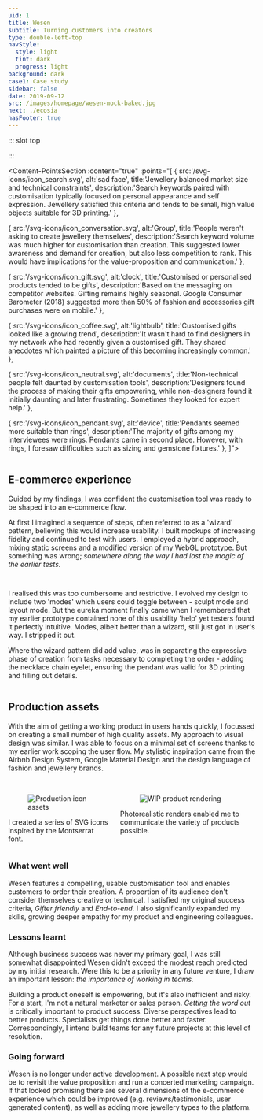```yaml
---
uid: 1
title: Wesen
subtitle: Turning customers into creators
type: double-left-top
navStyle:
  style: light
  tint: dark
  progress: light
background: dark
case1: Case study
sidebar: false
date: 2019-09-12
src: /images/homepage/wesen-mock-baked.jpg
next: ./ecosia
hasFooter: true
---
```


::: slot top

<!-- Can customers be creators? -->
<Stage-ProjectStage :noise="true" ctaLabel="wesen.studio" ctaUrl="http://www.wesen.studio"
description="Wesen enables anyone to create and order their unique pendant necklace. It's manufactured on demand by a blend of modern and traditional techniques.">

  <template v-slot:visual-background>
    <figure class="full-screen">
      <Heros-ImageHero src="/images/wesen/wesen-header-2.jpg" alt="Wesen Studio examples"/>
    </figure>
  </template>

</Stage-ProjectStage>


:::

<!-- <li>Responsive web application</li>
<li>2018</li> -->

<Content-ContextSection :box="true">

<template v-slot:main>

## Context

Recent years have seen a gradual increase in awareness of product customisation and on-demand manufacturing. But to this day we can see little evidence of the promised revolution due to relatively high prices and no killer app.

In 2015 I was pioneering customisable children’s toys at [Makielab](/projects/makielab). We enjoyed modest success, catching the attention of Disney who eventually bought the startup. My intention with Wesen was to leverage some lessons learnt there and push the envelope of [Mass Customisation](https://hbr.org/1997/01/the-four-faces-of-mass-customization).

Firstly, I wanted to explore the possibility of a lightly constrained creation experience, able to generate infinite variations while being intuitive and fun to use. _I was convinced that suitable constraints could enhance the creativity of customers, rather than restrict it._ Secondly, to completely automate and outsource the fulfilment process.

Through the process of building a product end-to-end I hoped to increase my empathy for colleagues and stakeholders. I wanted to re-experience every stage of digital product development from other perspectives - founder, marketer, product, developer, operations, as well as design.

<!-- a more freeform creative experience, within constraints to make it easier to pick up -->

</template>

<template v-slot:side>

**Product** Responsive web application

**Sector** Mass customisation e-commerce, 3D content creation

**Timeframe** 2018

**Individual project**

<!-- _This image shows a mixture of hand-made and procedurally generated pendants_ -->

</template>

</Content-ContextSection>




<Content-ThreeColumnSection padding="is-large">

<template v-slot:column1>

###  The challenge

Enable customers to customise a product in the web browser and purchase it. Fulfill their order automatically using outsourced manufacturing.

<!-- create or customise -->

</template>

<template v-slot:column2>

### The outcome

Wesen fulfils my original success criteria and helped me learn a great deal. The most valuable lessons I didn't expect; the importance of _getting the word out_ and _working in teams._

</template>

<template v-slot:column3>

### My role

UX Product designer
~ Full-stack JS developer

</template>

</Content-ThreeColumnSection>




<Content-MainSectionDivider aside="Section 1 of 3" title="Discovery"/>




<Content-PointsSection :content="true" :points="[
{ src:'/svg-icons/icon_search.svg', alt:'sad face', title:'Jewellery balanced market size and technical constraints', description:'Search keywords paired with customisation typically focused on personal appearance and self expression. Jewellery satisfied this criteria and tends to be small, high value objects suitable for 3D printing.' },

{ src:'/svg-icons/icon_conversation.svg', alt:'Group', title:'People weren\'t asking to create jewellery themselves', description:'Search keyword volume was much higher for customisation than creation. This suggested lower awareness and demand for creation, but also less competition to rank. This would have implications for the value-proposition and communication.' },

{ src:'/svg-icons/icon_gift.svg', alt:'clock', title:'Customised or personalised products tended to be gifts', description:'Based on the messaging on competitor websites. Gifting remains highly seasonal. Google Consumer Barometer (2018) suggested more than 50% of fashion and accessories gift purchases were on mobile.' },

{ src:'/svg-icons/icon_coffee.svg', alt:'lightbulb', title:'Customised gifts looked like a growing trend', description:'It wasn\'t hard to find designers in my network who had recently given a customised gift. They shared anecdotes which painted a picture of this becoming increasingly common.' },

{ src:'/svg-icons/icon_neutral.svg', alt:'documents', title:'Non-technical people felt daunted by customisation tools', description:'Designers found the process of making their gifts empowering, while non-designers found it initially daunting and later frustrating. Sometimes they looked for expert help.' },

{ src:'/svg-icons/icon_pendant.svg', alt:'device', title:'Pendants seemed more suitable than rings', description:'The majority of gifts among my interviewees were rings. Pendants came in second place. However, with rings, I foresaw difficulties such as sizing and gemstone fixtures.' },
]">

<template v-slot:content>

## Research

<p class="subtitle">
  I informally interviewed four designers and one non&#8209;designer, each who had recently designed or commissioned bespoke jewellery.
</p>

At the outset, I wasn’t set on any particular product category. My approach was to broadly investigate the mass customisation market and make a choice based on estimated product-market fit. I used digital marketing techniques to gauge the market potential and understand what language and search terms potential customers might use. I followed up with qualitative interviews.

</template>

</Content-PointsSection>




<Content-ThreeColumnSection :content="true" columnOffset="three-offset">

<template v-slot:content>

## User profiles

The next step was to clearly define and build empathy for potential customers. Qualitative interviews suggested a primary persona _Gifters_ and a secondary persona _Enthusiasts._ In some cases customers could be both. Enthusiasts are typically a smaller segment, so I decided to focus on gifters. I reasoned that a flow optimised for gifters was unlikely to deter enthusiasts.

</template>

<template v-slot:column1>

####  Gifter

---

*Buyer persona*

When I need to give an important gift, I want to design it myself so I can be sure it will make the recipient happy.

<br>

_“I’m looking for something which will show them how much I care”_
~ _“I want to give something unique, which they couldn’t get anywhere else”_
~ _“It takes ages to find the perfect gift”_
~ _“A gift should be personal, something which reminds them of me”_
~ _“I want to feel confident giving the gift”_



</template>

<template v-slot:column2>

#### Enthusiast

---

*Buyer persona*

When new and unusual products become available, I want to try them out so I'm on the cutting edge.

<br>

_“People expect me to find the next trend”_
~ _“I like to experiment with new technologies”_
~ _“I have a personal style and I carefully curate what I wear”_
~ _“I want to wear jewellery no-one else has seen before”_

</template>

<template v-slot:column3>

<div class="columns is-gapless">
  <div class="column is-three-quarters">
    <figure class="image is-9by16">
      <img class="lazyload" data-src="/images/wesen/journey_characters2.jpg" alt="Cartoon of enthusiasts and gifters">
    </figure>
  </div>
</div>

</template>

</Content-ThreeColumnSection>





<Content-ThreeColumnSection padding="is-large" :content="true" columnOffset="three-offset">

<template v-slot:content>

## Scope and objectives

The results of my research posed two main user experience challenges:

- How to communicate the value of lightly-constrained product creation to an audience that currently isn't asking for it?
- How to address the anxiety of non-technical users approaching a customisation interface?

Addressing these became the first pillar of my design activity. The second was to reach a level of product resolution where real customers could make actual orders - I refered to this as _End-to-end._ To facilitate achieving this within a reasonable timeframe I paired back the typical components of an e-commerce flow, leaving behind only the critical elements necessary to win my first customers.

</template>

<template v-slot:column1>

####  Gifter friendly

---

Build confidence with an e-commerce store that explains the value proposition and allows shoppers to browse pre-designed products. Make it possible for these to be selected as the foundation for further customisation or bought immediately.

Address anxiety and empower non-designers with an intuitive interface that doesn’t require a tutorial and can be learnt within 5 seconds. Enable customers to express themselves meaningfully without requiring a high level of skill or design experience. Minimise the number of controls and progressively disclose supporting features.

</template>

<template v-slot:column2>

#### End-to-end

---

Make it possible for customers to buy the pendant they create and ensure automated fulfillment of their order.

Save the customer's design and order data, allowing them to return to it and make modifications or repeat orders.

Establish a line of communication for customers to enquire about their order and report any problems.

Minimise technical and operational overhead by relying on third-party cloud services where possible. Outsource complex systems like payments and accounts.

</template>

<template v-slot:column3>

<figure class="image is-2by1">
  <img class="lazyload medium-zoom" data-src="/images/wesen/draft-journey-mvp.png" alt="Flowchart of user journey">
</figure>
<figcaption>

This simplified journey map indicates features to be outsourced or removed for the pilot - marked by the red dashed line.

</figcaption>

</template>

</Content-ThreeColumnSection>




<Content-ImageFrames-FullImageSection url="/images/wesen/wesen-montage-1.jpg" alt="Montage of further discovery process"/>




<Content-ImageFrames-SquareImagesRow :content="true" :images="[
{ url:'https://player.vimeo.com/video/293190700', alt:'Blender prototype video', caption:'Square image caption 1', slot:'slot1', iframe:true },
{ url:'https://player.vimeo.com/video/293190664', alt:'Interactive webGL prototype', caption:'Square image caption 2', slot:'slot2', iframe:true },
{ url:'/images/wesen/webgl-feasibility.jpg', alt:'Metal shader exploration', caption:'Square image caption 3', slot:'slot3', iframe:false },
]">

<template slot="content">

## Low-fi Prototyping

<p class="subtitle">
With my background in Industrial Design, I was already familiar with 3D modelling software. I assembled a list of promising tools, extending it with input from designers in my network.
</p>

My approach was to re-imagine a tool with simplified interaction or reduced capability and then combine several such tools to see if interesting synergies emerged. To formalise my thinking, I rated these ideas by _Expressiveness_ and (ease of) _Implementation_. During this process I started to think of myself as 'unshackling' expressive modelling tools from their specialist software confines.

</template>

<template slot="slot1">

#### Blender basic interactive

I chose to proceed with an idea combining _Radial array_ and _Control geometry._ I found it personally fun to use - often producing pleasing and unexpected outcomes.

Blender had proven a useful platform for experimentation. But I wasn't able to use it for value or usability testing because my subjects weren't fluent in the Blender interface.

</template>

<template slot="slot2">

#### WebGL basic interactive

To overcome this limitation, I quickly built a basic yet functional prototype in WebGL. I also took the opportunity to explore various JS libraries before committing in production.

It was gratifying to see testers immediately move the control points. I observed an attitude of curiosity, even among testers I expected to be daunted by customisation interfaces.

</template>

<template slot="slot3">

#### WebGL feasibility

A growing concern was that customers could feel disconnected from the product they would eventually buy.

To mitigate this risk, I prioritised reaching a high level of graphical realism. Matcap shaders offered a solution which also met performance requirements.

</template>

</Content-ImageFrames-SquareImagesRow>




<Content-MainAsideSection padding="is-large" :content="true" :aside="true" columnOffset="table-offset">

<template slot="content">

## Lessons from user testing

Before moving into high-fidelity design and development, I performed further usability testing on the proposed direction to validate design decisions, identify challenges, and iterate based on real user feedback.

</template>

<template>

**Observation** | **Remedy** |
--- | --- |
_“I wish I could go back to the way I had it before”_ | I implemented an undo feature and reorganised the interface to accommodate its button |
_“I have no idea what size it is”_ | I added a scale grid I and an introductory animation sequence, showing the pendant and chain in context |
_“These messages just get in my way”_ Error messages (further discussion below) broke the creative flow and led to a frustrating experience | Now the user only encounters error messages once they enter the eyelet mode for the first time, thereby signalling a desire to finish the pendant and checkout. I also made error messages dismissable until the next user action |
_“The first thing I wanted to do was push all the sliders to maximum”_ In some cases testers created the largest possible pendant | This signalled the need for another error condition - where the pendant design is unreasonably large - both too heavy to wear and very expensive. I also tried shrinking the design area but this felt constricting |
{.table .is-fullwidth}

</template>

<template slot="aside">

<div class="columns is-gapless">
  <div class="column is-two-thirds">
    <figure class="image is-square">
      <img class="lazyload" data-src="/images/wesen/in-use.jpg" alt="webGL prototype in use">
    </figure>
  </div>
</div>

</template>

</Content-MainAsideSection>




<Content-ImageFrames-FullImageSection url="/images/wesen/wesen-montage-2.jpg" alt="Montage of design iteration"/>


<Content-FreeSection>

<div class="columns">
<div class="column is-two-thirds">

## E-commerce experience

<p class="subtitle">
  Guided by my findings, I was confident the customisation tool was ready to be shaped into an e&#8209;commerce flow.
</p>

At first I imagined a sequence of steps, often referred to as a 'wizard' pattern, believing this would increase usability. I built mockups of increasing fidelity and continued to test with users. I employed a hybrid approach, mixing static screens and a modified version of my WebGL prototype. But something was wrong; _somewhere along the way I had lost the magic of the earlier tests._

</div>
</div>

<Content-FlowInline :steps="[
  'Sculpt segments',
  'Layout segments',
  'Choose material',
  'Place the eyelet',
  'Details',
  'Checkout'
]"/>

<div class="columns">
<div class="column is-two-thirds">

I realised this was too cumbersome and restrictive. I evolved my design to include two 'modes' which users could toggle between - sculpt mode and layout mode. But the eureka moment finally came when I remembered that my earlier prototype contained none of this usability 'help' yet testers found it perfectly intuitive. Modes, albeit better than a wizard, still just got in user's way. I stripped it out.

Where the wizard pattern did add value, was in separating the expressive phase of creation from tasks necessary to completing the order - adding the necklace chain eyelet, ensuring the pendant was valid for 3D printing and filling out details.

</div>
</div>

</Content-FreeSection>

<Content-ImageFrames-MainImageSection padding="is-medium-large" imageClass="is-2by1" url="/images/wesen/messages.png" alt="Message window which informs users of geometry problems and offers help" :aside="true" :content="true">

<template v-slot:content>

## Input validation for 3D geometry

Offering users expressive tools introduced a challenging problem - how to ensure they create valid geometry for manufacture by 3D printing? Through user testing I identified four common error cases:

1. The radial segments do not connect, so that the necklace is not a single volume
2. The eyelet does not connect to the pendant
3. The pendant blocks the eyelet so that the chain would not fit
4. The pendant is extremely large

I developed a system to detect these problems and display error notifications. Although I was aware of additional hard-to-detect problems such as non-manifold or thin geometry, since they rarely occurred, I chose not to address them in the MVP. Rather, I planned to manually fix these models for customers.

<!-- An important lesson from user testing was not to show these notifications until the user signals a desire to advance in the purchase flow. Otherwise, they completely counteracted my efforts to reassure non-technical users. Error notifications start once they become useful; when the user adds an eyelet for the necklace chain. -->

</template>

<template v-slot:aside>

<div class="box">

The notification window begins by offering tips and later, when appropriate, reports geometry errors.

</div>

</template>

</Content-ImageFrames-MainImageSection>




<Content-MainSectionDivider aside="Section 2 of 3" title="Delivery"/>




<Content-TextSection columnOffset="title-offset">

## Production assets

With the aim of getting a working product in users hands quickly, I focussed on creating a small number of high quality assets. My approach to visual design was similar. I was able to focus on a minimal set of screens thanks to my earlier work scoping the user flow. My stylistic inspiration came from the Airbnb Design System, Google Material Design and the design language of fashion and jewellery brands.

<br>

<div class="columns is-variable is-6">
<div class="column">
<figure class="image is-square">
<img class="lazyload" data-src="/images/wesen/Iconography-square.png" alt="Production icon assets">
</figure>
<figcaption>

I created a series of SVG icons inspired by the Montserrat font.

</figcaption>
</div>

<div class="column">
<figure class="image is-square">
<img class="lazyload" data-src="/images/wesen/product-rendering.jpg" alt="WIP product rendering">
</figure>
<figcaption>

Photorealistic renders enabled me to communicate the variety of products possible.

</figcaption>
</div>


</div>


<template slot="aside">

<figure class="image is-16by9 transparent-image wesen-combined">
<img class="lazyload" data-src="/images/wesen/combined_wesen.png" alt="Production UI">
</figure>

<style lang="sass">

  @media screen and (min-width: 768px)
    .wesen-combined
      transform-origin: top left
      transform: scale(2.8)

</style>

</template>

</Content-TextSection>




<Content-MainAsideSection :content="true" :aside="true" columnOffset="table-offset">

<template v-slot:content>

## Development

Speed of development was my main criteria when investigating technologies to power the e&#8209;commerce component of the experience. I wanted to avoid building common solutions like order management and payments. This led me to consider off-the-shelf products like Shopify and Magento.

I learnt that [Shapeways](https://www.shapeways.com/) (leading online 3D printing platform) offered an API with the capability to upload models directly to a private store hosted on their e-commerce platform. In this way, I could completely outsource checkout, payment and fulfilment.

The question became what steps, if any, I would take to enhance users' checkout experience. I was already building 3D-print-ready  geometry on the Wesen backend and saving records in a database. Connecting customers to this record would avoid foreseeable customer service challenges and emailing this information would avoid the need for user accounts. I added email capability using Sendgrid. Customers receive an email with a link to their saved pendant design and a link to their Shapeways product page. They can respond to the email with questions.

<!-- who save their pendant receive an email with a link to their saved

Users could retrieve their data and render it in the Wesen frontend using their model UID. I decided to smooth this experience by adding an email component. Upon saving a model, the user receives

It became clear that I required a Node.js server to build pendant models for 3D printing.

My main criteria was to setup the necessary e-commerce components to enable orders as quickly as possible. I explored off-the-shelf e-commerce systems like Shopify, Magento and WooCommerce but ... Needed to be even more paired back - no order management, sensitive user data or payments. Shapeways order API could offer this. The Heroku Node.js ecosystem proved remarkably suitable for this use-case.

In specifying production tools and technologies I re-referenced my project goals and drew on past experience: “Ensure that operations can be automated and that manufacture can be fulfilled by a single service (such as Shapeways) with minimal or no post processing” “Minimise the technical overhead of storing personal and payment details by using third-party services” I chose to upgrade and extend the prototype toolchain for production: Customer service email, database to retain created models and orders, considering payment services etc. -->

</template>

<template>

**Experience** | **Solution** |
--- | --- |
Unity or Unreal are the de facto realtime 3D frameworks but they tend to increase the complexity of a web frontend build chain | Three.js is less fully-featured but perfectly serviceable for a simple 3D interface |
Different 3D frameworks powering frontend and backend processing can lead to duplicated work and discrepancies between what the user sees and what is actually manufactured | Three.js can run the same code in the browser and on a Node.js server |
Hosting websites and backend processes on physical infrastructure requires constant maintenance | Node.js / Express server on cloud infrastructure (Heroku) |
In-house payment and order management systems are a considerable technical commitment | Outsource payment and order management to Shapeways (already the fulfillment partner). Conduct all CS and CRM through email. |
{.table .is-fullwidth}

</template>


<template v-slot:aside>

<div class="box content">

**WebGL framework**
Three.js

**Backend**
Harp.js (prototype) to Node.js / Express / MongoDB

**UI framework**
Guify (prototype) to Angular 2+ (Typescript)

**CSS framework**
Bulma

**Email**
Sendgrid

**Fulfillment**
Shapeways order API

</div>

</template>

</Content-MainAsideSection>


<Content-ImageFrames-MainImageSection padding="is-medium-large" url="/images/wesen/system-diagram.png" alt="System diagram of Wesen app" imageClass="is-5by4" :aside="false" :content="false" caption="The Wesen system diagram, detailing user touchpoints and client/server/third-party API interactions."/>





<Content-MainSectionDivider aside="Section 3 of 3" title="Evaluation"/>



<Content-TextSection columnOffset="title-small-offset">

<!-- <p class="subtitle">
  Wesen is live. You can customise and order your pendant necklace right now.
</p> -->

<!-- As suggested by my initial market research, Wesen proved to be a relatively low reach product, delighting a small niche. I was please to discover that a proportion of its audience didn't consider themselves creative or technical. -->

### What went well

Wesen features a compelling, usable customisation tool and enables customers to order their creation. A proportion of its audience don't consider themselves creative or technical. I satisfied my original success criteria, _Gifter friendly_ and _End-to-end._ I also significantly expanded my skills, growing deeper empathy for my product and engineering colleagues.

### Lessons learnt

Although business success was never my primary goal, I was still somewhat disappointed Wesen didn't exceed the modest reach predicted by my initial research. Were this to be a priority in any future venture, I draw an important lesson: _the importance of working in teams._

Building a product oneself is empowering, but it's also inefficient and risky. For a start, I'm not a natural marketer or sales person. _Getting the word out_ is critically important to product success. Diverse perspectives lead to better products. Specialists get things done better and faster. Correspondingly, I intend build teams for any future projects at this level of resolution.

### Going forward

Wesen is no longer under active development. A possible next step would be to revisit the value proposition and run a concerted marketing campaign. If that looked promising there are several dimensions of the e-commerce experience which could be improved (e.g. reviews/testimonials, user generated content), as well as adding more jewellery types to the platform.


<!--

Specialists get things done better and faster.

Perhaps by then other Mass Customisation products will have raised public awareness.
-->

<!-- Wesen dispelled my lingering false-faith in "if you build it, they will come". -->

<!-- Going forward I aim to collaborate with people who have complimentary skills and compensate for my blind spots.

At some point, I will revisit how I communicate the value proposition and put some money behind a marketing push.

Correspondingly, I intend to form a multidisciplinary team for any future ventures or side projects.

It's certainly a romantic idea to design and build a product oneself, but in practice it's an inefficient and risky process.

For most people Mass Customisation remains a futuristic idea. Although I never believed Wesen would change this, I was still somewhat disappointed it didn't achieve significant circulation or sales. Perhaps this was due to timing or the immensely poor odds facing new ventures (90% of startups fail) but I nonetheless draw an important lessons from this outcome: the importance of _working in teams._

The final lesson from Wesen was the importance of team. It's certainly a romantic idea to design and build a product oneself, but in practice it's an inefficient process. Teams bring complimentary skills and perspectives (as mentioned earlier) and specialists get things done faster. As well as appreciating my team all the more in my everyday work, I intend to build teams for any future side projects. -->

<!-- Money making engine metaphore - marketing money goes in, revenue comes out - is it better than a bank or some other investment? -->

<!-- Perhaps even an interesting side note in the broader story of Mass Customisation. -->

<!-- Second, I've learnt to test _Product-market fit_ without building anything if possible - not even building MVPs. It's an inconvenient truth that 90% of startups fail. It's far better to fail fast, without making significant investments. -->

<!-- Were I to return to it, I would focus on one of the first challenges I identified, which was never satisfactorily overcome - that of communicating the value proposition. -->

<template slot="aside">

<div class="columns is-gapless">
  <div class="column is-three-quarters">
    <Content-ModalWrapper type="link" url="http://www.wesen.studio" label="wesen.studio">
      <figure class="image is-square">
        <img class="lazyload" data-src="/images/wesen/evaluation.jpg" alt="Pendant worn by a customer">
      </figure>
    </Content-ModalWrapper>
  </div>
</div>

<!-- <figcaption>

_Due to COVID-19 only plastic materials are currently available._

</figcaption> -->

</template>


</Content-TextSection>



<Content-MetricsSection padding="is-medium-large" :metrics="[
{ metric:'2.7s', description:'Avg. load time for the realtime 3D customisation experience' },
{ metric:'$14', description:'Starting price for a unique pendant in plastic' },
{ metric:'∞', description:'Unlimited variety' },
]"/>
